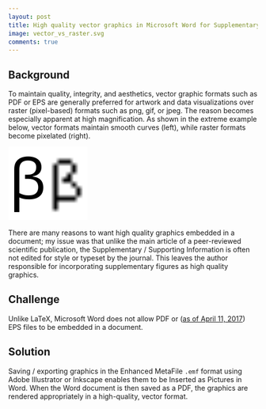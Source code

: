 ```yaml
---
layout: post
title: High quality vector graphics in Microsoft Word for Supplementary / Supporting Information
image: vector_vs_raster.svg
comments: true
---
```


## Background
To maintain quality, integrity, and aesthetics, vector graphic formats such as PDF or EPS are generally preferred for artwork and data visualizations over raster (pixel-based) formats such as png, gif, or jpeg. The reason becomes especially apparent at high magnification. As shown in the extreme example below, vector formats maintain smooth curves (left), while raster formats become pixelated (right).

<img class="centered_img" src="/images/vector_vs_raster.svg" alt="[img] Vector graphic compared to raster graphic" />

There are many reasons to want high quality graphics embedded in a document; my issue was that unlike the main article of a peer-reviewed scientific publication, the Supplementary / Supporting Information is often not edited for style or typeset by the journal. This leaves the author responsible for incorporating supplementary figures as high quality graphics. 
## Challenge
Unlike LaTeX, Microsoft Word does not allow PDF or ([as of April 11, 2017](https://support.office.com/en-us/article/support-for-eps-images-has-been-turned-off-in-office-a069d664-4bcf-415e-a1b5-cbb0c334a840)) EPS files to be embedded in a document.

## Solution
Saving / exporting graphics in the Enhanced MetaFile `.emf` format using Adobe Illustrator or Inkscape enables them to be Inserted as Pictures in Word. When the Word document is then saved as a PDF, the graphics are rendered appropriately in a high-quality, vector format. 

